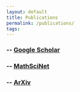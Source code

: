 ```yaml
---
layout: default
title: Publications
permalink: /publications/
tags: 
---
```


### -- [Google Scholar](https://scholar.google.com/citations?user=SW1Lc4YAAAAJ&sortby=pubdate)

### -- [MathSciNet](https://www.ams.org/mathscinet/search/author.html?mrauthid=778212)

### -- [ArXiv](https://arxiv.org/a/zinchenko_m_1)

<script language="javascript">
location.replace("https://scholar.google.com/citations?user=SW1Lc4YAAAAJ&sortby=pubdate")
</script>
<meta http-equiv="Refresh" content="10; url=https://scholar.google.com/citations?user=SW1Lc4YAAAAJ&sortby=pubdate" />
